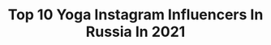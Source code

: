 ---
title: Top 10 Yoga Instagram Influencers In Russia In 2021
description: >-
  Find top yoga Instagram influencers in Russia in 2021. Most popular hashtags: #nice #liketime #yogagirl.
platform: Instagram
hits: 145
text_top: Analyze the top-rated Instagram influencers on inBeat.
text_bottom: Our search engine holds 145 Instagram influencers like this in Russia for you to collaborate.
profiles:
  - username: "igorfresh"
    fullname: >-
      Йога Отец📿Игорь Ковалёв
    bio: >-
      Следуй за белым кроликом🐇   @yogam_online - онлайн йога 📲Предложения W/A: +79853439054 • Телега👇🏼
    location: "Russia"
    followers: 549817
    engagement: 441
    commentsToLikes: 0.252890
    id: ckap2suhv063n0i78dgc2n5tt
    verified: false
    hashtags: ""
  - username: "rashevskaya_anastasia"
    fullname: >-
      Йога с умом 🧠
    bio: >-
      Пишу о йоге интересно #rashevskaya_yoga_навигация ⠀ Учу критически мыслить в асанах ⠀ Zoom вт|пт 11:00 Мск ⠀ Занятия, которые вам понравятся ↙️
    location: "Russia"
    followers: 18481
    engagement: 480
    commentsToLikes: 0.050753
    id: ck6tyn8364pt70j71glpbkm4l
    verified: false
    hashtags: "#rashevskaya"
  - username: "vera_pshenichnikova_"
    fullname: >-
      ! Вера Пшеничникова
    bio: >-
      RUSSIA, Moscow, 22 y.o. ⠀ HSE bachelor alumni👩🏼‍🎓⠀ HSE master 🔜⠀ Yoga, meditation and psychology lover🧘🏼‍♀️
    location: "Russia"
    followers: 6413
    engagement: 1245
    commentsToLikes: 0.024614
    id: ckap0pfohrasz0i78jfypxtc3
    verified: false
    hashtags: "#covid19, #lastworkingday, #hpe, #hewlettpackard"
  - username: "alizzannn"
    fullname: >-
      Nedogovorova Alisa
    bio: >-
      certified yoga teacher🪐 model Мой курс⬇️
    location: "Russia"
    followers: 25376
    engagement: 155
    commentsToLikes: 0.077868
    id: ck5pyw21vy2rc0i11sjl2y4xp
    verified: false
    hashtags: "#tests, #modeltest"
  - username: "_lucky_ladybird"
    fullname: >-
      Yoga💫Stretching💫Workouts
    bio: >-
      Elena 📍 Moscow based yoga teacher 🧘🏼‍♀️ Daily workouts are in stories 😊 Share smile with you
    location: "Russia"
    followers: 25096
    engagement: 355
    commentsToLikes: 0.141366
    id: ck9hbedrjgghq0j788n47p5uy
    verified: false
    hashtags: "#fitness, #fitgirl, #fitnessmotivation, #abs"
  - username: "viktorovnaj5"
    fullname: >-
      JL
    bio: >-
      Photo Model 📸 I'm studying to be a psychologist 👩🏻‍🎓 Natural beauty😍 Love animals🐶 I meditate🧘‍♀️ Doing yoga 🧘🏻 I'm a vegetarian 🥑🥦🥬
    location: "Russia"
    followers: 60195
    engagement: 125
    commentsToLikes: 0.038263
    id: ck6u7afr1kdnm0j719v2yooet
    verified: false
    hashtags: "#mood, #nice, #girl, #liketime"
  - username: "kamshat__zholdybayeva"
    fullname: >-
      Камшат Жолдыбаева
    bio: >-
      Реклама/сотрудничество: +7 777 5555 826 Куаныш Выступления/концерты: +7 702 882 77 44 Ляззат Say’ Bol Yoga👇🏼
    location: "Russia"
    followers: 2832177
    engagement: 55
    commentsToLikes: 0.055341
    id: ck6tj4kpg1zth0j71m5kxfxyl
    verified: true
    hashtags: "#tattadtattad, #ramleela"
  - username: "nataliamelniik"
    fullname: >-
      NataliaMelnik
    bio: >-
      @my.beauty.yoga #MyBeautyYoga Just my space
    location: "Russia"
    followers: 8416
    engagement: 317
    commentsToLikes: 0.016083
    id: ck14kj01fpql60i19zknbswsd
    verified: false
    hashtags: "#morningyoga, #mybeautyyoga, #handstands, #backstage"
  - username: "veronika_chic"
    fullname: >-
      ЗДОРОВЬЕ МОЛОДОСТЬ КРАСОТА
    bio: >-
      Красота залог здоровья ⠀ YOGA & NUTRITION ⠀ Моя Галерея @art_by_vs ⠀
    location: "Russia"
    followers: 55243
    engagement: 31
    commentsToLikes: 0.312969
    id: ck15pljdbyhde0i1985i26sn5
    verified: false
    hashtags: ""
  - username: "lessenka"
    fullname: >-
      Olesya Zakirova . Slovenia
    bio: >-
      -Yoga teacher. -All about Slovenia my eyes. - все личные вопросы👇👇. -olesya.zakirova@list.ru
    location: "Russia"
    followers: 6588
    engagement: 763
    commentsToLikes: 0.155810
    id: ckap8amzxnk2y0i78hbwmmfvp
    verified: false
    hashtags: "#happy, #follow, #love, #beautifulgirls"
---